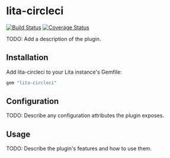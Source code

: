 # lita-circleci

[![Build Status](https://travis-ci.org/marcelinol/lita-circleci.png?branch=master)](https://travis-ci.org/marcelinol/lita-circleci)
[![Coverage Status](https://coveralls.io/repos/marcelinol/lita-circleci/badge.png)](https://coveralls.io/r/marcelinol/lita-circleci)

TODO: Add a description of the plugin.

## Installation

Add lita-circleci to your Lita instance's Gemfile:

``` ruby
gem "lita-circleci"
```

## Configuration

TODO: Describe any configuration attributes the plugin exposes.

## Usage

TODO: Describe the plugin's features and how to use them.
